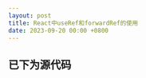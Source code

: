 ```yaml
---
layout: post
title: React中useRef和forwardRef的使用
date: 2023-09-20 00:00 +0800
---
```


<script crossorigin src="https://www.unpkg.com/react@18.2.0/umd/react.development.js"></script>
<script crossorigin src="https://www.unpkg.com/react-dom@18.2.0/umd/react-dom.development.js"></script>
<script crossorigin src="https://unpkg.com/@babel/standalone/babel.min.js"></script>
<script crossorigin src="https://unpkg.com/prismjs@1.29.0/prism.js" data-manual></script>
<link rel="stylesheet" href="https://unpkg.com/prismjs@1.29.0/themes/prism.min.css">

<div id="root"></div>

<script type="text/babel" id="script">
  // 子组件
  class ChildClass extends React.Component {
    constructor() {
      super()
    }

    inputRef = React.createRef();

    onClick = () => {
      this.inputRef.current.focus();
    }

    render() {
      return (
        <div className="child">
          <h2>类子组件</h2>
          <input type="text" ref={this.inputRef}/>
          <button onClick={this.onClick}>聚焦</button>
        </div>
      )
    }
  }

  const ChildFunction = (props, ref) => {
    
    const inputRef = ref.current === null ? ref : React.useRef();
    // const inputRef = React.createRef(); // 也可以

    const onClick = () => {
      inputRef.current.focus();
    }

    return (
      <div className="child">
        <h2>函数子组件</h2>
        <input type="text" ref={inputRef}/>
        <button onClick={onClick}>聚焦</button>
      </div>
    ) 
  };

  const ChildFunctionForwardRef = React.forwardRef(ChildFunction);

  class App extends React.Component {
    constructor() {
      super()
      this.state = {
        count: 1
      }
    }

    // 方式二
    inputRef2 = React.createRef();
    childClassRef = React.createRef();
    childFunctionRef = React.createRef();
    childFunctionForwardRef = React.createRef();

    onClick1 = () => {
      this.inputRef1.focus();
    }

    onClick2 = () => {
      this.inputRef2.current.focus();
    }

    onClick3 = () => {
      // 输出为null 函数组件不能绑定ref
      console.log(this.childFunctionRef)
    }

    onClick4 = () => {
      // 通过forwardRef透传子组件的ref
      this.childFunctionForwardRef.current.focus();
    }

    onClick5 = () => {
      // current 为 ChildClass 组件dom
      console.log(this.childClassRef)
    }

    render() {
      const { count } = this.state;
      return (
        <>
          <input type="text" value={count} ref={ ref => { this.inputRef1 = ref; }}/>
          <input type="text" value={count} ref={ this.inputRef2 }/>
          <button onClick={() => this.setState({count: count + 1})}>自增</button>
          <button onClick={this.onClick1}>聚焦1</button>
          <button onClick={this.onClick2}>聚焦2</button>
          
          <ChildClass ref={this.childClassRef} />
          <button onClick={this.onClick5}>父按钮1</button>

          <ChildFunction ref={this.childFunctionRef} />
          <button onClick={this.onClick3}>父按钮1</button>
          <ChildFunctionForwardRef ref={this.childFunctionForwardRef}/>
          <button onClick={this.onClick4}>父按钮2</button>
        </>
      )
    }
  }

  ReactDOM.createRoot(document.getElementById("root")).render(<App />);
</script>


## 已下为源代码

<pre>
  <code class="language-js" id="prism"></code>
</pre>

<script>
    function cloneNode(node) {
        var newNode = node.cloneNode(false); // 参数为 'false' 表示不会复制node的子节点
        // 对于node的所有子节点，我们要分别复制并添加到新的节点中
        for (var i = 0; i < node.childNodes.length; i++) {
            newNode.appendChild(cloneNode(node.childNodes[i]));
        }
        return newNode;
    }

    const script = document.querySelector("#script");
    const prism = document.querySelector("#prism");
    prism.appendChild(cloneNode(script.childNodes[0]));

    Prism.highlightAll();
</script>
